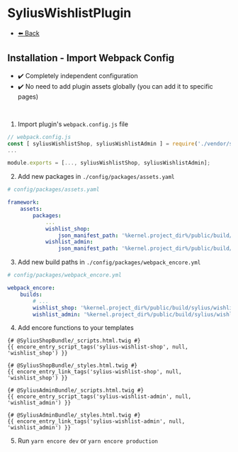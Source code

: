 # SyliusWishlistPlugin

- [⬅️ Back](./01-installation.md)

## Installation - Import Webpack Config

- ✔️ Completely independent configuration
- ✔️ No need to add plugin assets globally (you can add it to specific pages)

<br>

1. Import plugin's `webpack.config.js` file

```js
// webpack.config.js
const [ syliusWishlistShop, syliusWishlistAdmin ] = require('./vendor/sylius/wishlist-bundle/webpack.config.js')
...

module.exports = [..., syliusWishlistShop, syliusWishlistAdmin];
```

2. Add new packages in `./config/packages/assets.yaml`

```yml
# config/packages/assets.yaml

framework:
    assets:
        packages:
            ...
            wishlist_shop:
                json_manifest_path: '%kernel.project_dir%/public/build/sylius/wishlist/shop/manifest.json'
            wishlist_admin:
                json_manifest_path: '%kernel.project_dir%/public/build/sylius/wishlist/admin/manifest.json'
```

3. Add new build paths in `./config/packages/webpack_encore.yml`

```yml
# config/packages/webpack_encore.yml

webpack_encore:
    builds:
        # ...
        wishlist_shop: '%kernel.project_dir%/public/build/sylius/wishlist/shop'
        wishlist_admin: '%kernel.project_dir%/public/build/sylius/wishlist/admin'
```

4. Add encore functions to your templates

```twig
{# @SyliusShopBundle/_scripts.html.twig #}
{{ encore_entry_script_tags('sylius-wishlist-shop', null, 'wishlist_shop') }}

{# @SyliusShopBundle/_styles.html.twig #}
{{ encore_entry_link_tags('sylius-wishlist-shop', null, 'wishlist_shop') }}

{# @SyliusAdminBundle/_scripts.html.twig #}
{{ encore_entry_script_tags('sylius-wishlist-admin', null, 'wishlist_admin') }}

{# @SyliusAdminBundle/_styles.html.twig #}
{{ encore_entry_link_tags('sylius-wishlist-admin', null, 'wishlist_admin') }}
```

5. Run `yarn encore dev` or `yarn encore production`
